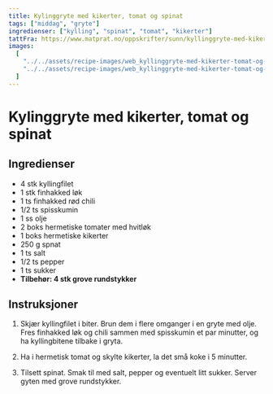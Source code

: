 ```yaml
---
title: Kylinggryte med kikerter, tomat og spinat
tags: ["middag", "gryte"]
ingredienser: ["kylling", "spinat", "tomat", "kikerter"]
tattFra: https://www.matprat.no/oppskrifter/sunn/kyllinggryte-med-kikerter-tomat-og-spinat/
images:
  [
    "../../assets/recipe-images/web_kyllinggryte-med-kikerter-tomat-og-spinat-en.jpg",
    "../../assets/recipe-images/web_kyllinggryte-med-kikerter-tomat-og-spinat-to.jpg",
  ]
---
```


# Kylinggryte med kikerter, tomat og spinat

## Ingredienser

- 4 stk kyllingfilet
- 1 stk finhakked løk
- 1 ts finhakked rød chili
- 1/2 ts spisskumin
- 1 ss olje
- 2 boks hermetiske tomater med hvitløk
- 1 boks hermetiske kikerter
- 250 g spnat
- 1 ts salt
- 1/2 ts pepper
- 1 ts sukker
- **Tilbehør: 4 stk grove rundstykker**

## Instruksjoner

1. Skjær kyllingfilet i biter. Brun dem i flere omganger i en gryte med olje. Fres finhakked løk og chili sammen med spisskumin et par minutter, og ha kyllingbitene tilbake i gryta.

2. Ha i hermetisk tomat og skylte kikerter, la det små koke i 5 minutter.

3. Tilsett spinat. Smak til med salt, pepper og eventuelt litt sukker. Server gyten med grove rundstykker.
